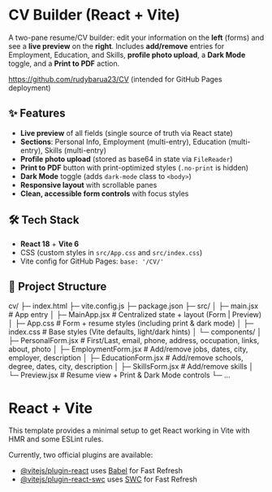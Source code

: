 # CV Builder (React + Vite)

A two-pane resume/CV builder: edit your information on the **left** (forms) and see a **live preview** on the **right**. Includes **add/remove** entries for Employment, Education, and Skills, **profile photo upload**, a **Dark Mode** toggle, and a **Print to PDF** action.

https://github.com/rudybarua23/CV (intended for GitHub Pages deployment)

## ✨ Features

- **Live preview** of all fields (single source of truth via React state)
- **Sections**: Personal Info, Employment (multi-entry), Education (multi-entry), Skills (multi-entry)
- **Profile photo upload** (stored as base64 in state via `FileReader`)
- **Print to PDF** button with print-optimized styles (`.no-print` is hidden)
- **Dark Mode** toggle (adds `dark-mode` class to `<body>`)
- **Responsive layout** with scrollable panes
- **Clean, accessible form controls** with focus styles

## 🛠 Tech Stack

- **React 18** + **Vite 6**
- CSS (custom styles in `src/App.css` and `src/index.css`)
- Vite config for GitHub Pages: `base: '/CV/'`

## 📁 Project Structure

cv/
├─ index.html
├─ vite.config.js
├─ package.json
├─ src/
│ ├─ main.jsx # App entry
│ ├─ MainApp.jsx # Centralized state + layout (Form | Preview)
│ ├─ App.css # Form + resume styles (including print & dark mode)
│ ├─ index.css # Base styles (Vite defaults, light/dark hints)
│ └─ components/
│ ├─ PersonalForm.jsx # First/Last, email, phone, address, occupation, links, about, photo
│ ├─ EmploymentForm.jsx # Add/remove jobs, dates, city, employer, description
│ ├─ EducationForm.jsx # Add/remove schools, degree, dates, city, description
│ ├─ SkillsForm.jsx # Add/remove skills
│ └─ Preview.jsx # Resume view + Print & Dark Mode controls
└─ ...

# React + Vite

This template provides a minimal setup to get React working in Vite with HMR and some ESLint rules.

Currently, two official plugins are available:

- [@vitejs/plugin-react](https://github.com/vitejs/vite-plugin-react/blob/main/packages/plugin-react/README.md) uses [Babel](https://babeljs.io/) for Fast Refresh
- [@vitejs/plugin-react-swc](https://github.com/vitejs/vite-plugin-react-swc) uses [SWC](https://swc.rs/) for Fast Refresh
